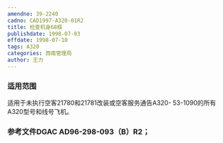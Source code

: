```yaml
---
amendno: 39-2240
cadno: CAD1997-A320-01R2
title: 检查机身68框
publishdate: 1998-07-03
effdate: 1998-07-10
tags: A320
categories: 西南管理局
author: 王力
---
```


### 适用范围 
适用于未执行空客21780和21781改装或空客服务通告A320- 53-1090的所有A320型号和线号飞机。

<!--more-->
### 参考文件DGAC AD96-298-093（B）R2；